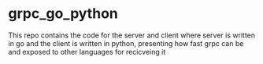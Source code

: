 # grpc_go_python
This repo contains the code for the server and client where server is written in go and the client is written in python, presenting how fast grpc can be and exposed to other languages for recicveing it 
